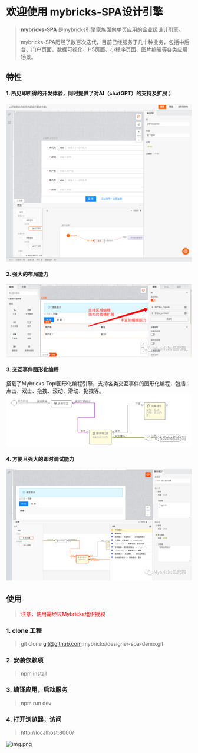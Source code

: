 # 欢迎使用 mybricks-SPA设计引擎

>**mybricks-SPA** 是mybricks引擎家族面向单页应用的企业级设计引擎。
> 
>mybricks-SPA历经了数百次迭代，目前已经服务于几十种业务，包括中后台、门户页面、数据可视化、H5页面、小程序页面、图片编辑等各类应用场景。
> 
>

## 特性
#### 1. 所见即所得的开发体验，同时提供了对AI（chatGPT）的支持及扩展；
![img_4.png](img_4.png)

#### 2. 强大的布局能力
![img_1.png](img_1.png)
#### 3. 交互事件图形化编程
搭载了Mybricks-Topl图形化编程引擎，支持各类交互事件的图形化编程，包括：点击、双击、拖拽、滚动、滑动、拖拽等。
![img_2.png](img_2.png)

#### 4. 方便且强大的即时调试能力
![img_3.png](img_3.png)


## 使用
> <font color='red'>注意，使用需经过Mybricks组织授权</font>

### 1. clone 工程
 > git clone git@github.com:mybricks/designer-spa-demo.git
 >


### 2. 安装依赖项
> npm install


### 3. 编译应用，启动服务
> npm run dev
>


### 4. 打开浏览器，访问
> http://localhost:8000/
> 

![img.png](img.png)
